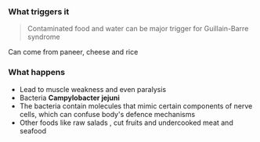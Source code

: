 
### What triggers it
> Contaminated food and water can be major trigger for Guillain-Barre syndrome

Can come from paneer, cheese and rice

### What happens
- Lead to muscle weakness and even paralysis
- Bacteria **Campylobacter jejuni**
- The bacteria contain molecules that mimic certain components of nerve cells, which can confuse body's defence mechanisms
- Other foods like raw salads , cut fruits and undercooked meat and seafood